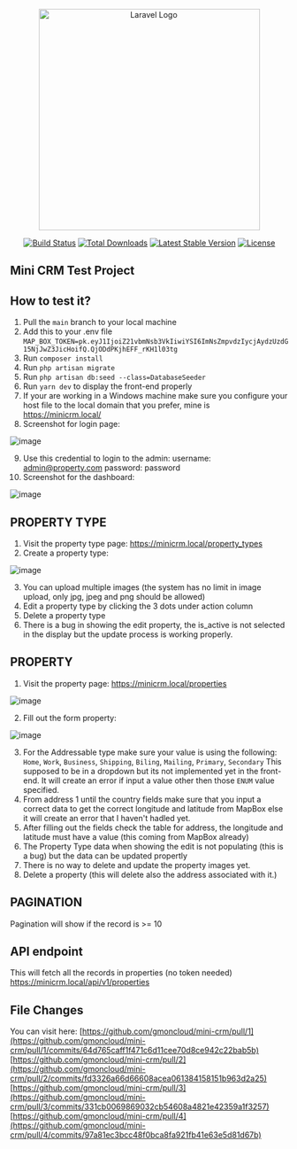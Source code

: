 <p align="center"><a href="https://laravel.com" target="_blank"><img src="https://raw.githubusercontent.com/laravel/art/master/logo-lockup/5%20SVG/2%20CMYK/1%20Full%20Color/laravel-logolockup-cmyk-red.svg" width="400" alt="Laravel Logo"></a></p>

<p align="center">
<a href="https://github.com/laravel/framework/actions"><img src="https://github.com/laravel/framework/workflows/tests/badge.svg" alt="Build Status"></a>
<a href="https://packagist.org/packages/laravel/framework"><img src="https://img.shields.io/packagist/dt/laravel/framework" alt="Total Downloads"></a>
<a href="https://packagist.org/packages/laravel/framework"><img src="https://img.shields.io/packagist/v/laravel/framework" alt="Latest Stable Version"></a>
<a href="https://packagist.org/packages/laravel/framework"><img src="https://img.shields.io/packagist/l/laravel/framework" alt="License"></a>
</p>

## Mini CRM Test Project

## How to test it?

1. Pull the `main` branch to your local machine
2. Add this to your .env file `MAP_BOX_TOKEN=pk.eyJ1IjoiZ21vbmNsb3VkIiwiYSI6ImNsZmpvdzIycjAydzUzdG15NjJwZ3JicHoifQ.QjODdPKjhEFF_rKH1l03tg`
3. Run `composer install`
4. Run `php artisan migrate`
5. Run `php artisan db:seed --class=DatabaseSeeder`
6. Run `yarn dev` to display the front-end properly
7. If your are working in a Windows machine make sure you configure your host file to the local domain that you prefer, mine is https://minicrm.local/
8. Screenshot for login page: 

![image](https://user-images.githubusercontent.com/104826224/227923147-5cbbd5dd-b46b-41b0-bc92-9593a3472143.png)

9. Use this credential to login to the admin:
username: admin@property.com
password: password
10. Screenshot for the dashboard: 

![image](https://user-images.githubusercontent.com/104826224/227923825-5c018003-da67-44aa-b48e-789979db29aa.png)


## PROPERTY TYPE

1. Visit the property type page: https://minicrm.local/property_types
2. Create a property type: 

![image](https://user-images.githubusercontent.com/104826224/227923379-76fe305c-d9f3-44a9-8f9d-3ac0c64739fe.png)

3. You can upload multiple images (the system has no limit in image upload, only jpg, jpeg and png should be allowed)
4. Edit a property type by clicking the 3 dots under action column
5. Delete a property type
6. There is a bug in showing the edit property, the is_active is not selected in the display but the update process is working properly.

## PROPERTY
1. Visit the property page: https://minicrm.local/properties

![image](https://user-images.githubusercontent.com/104826224/227923980-c3742853-b7f9-4911-b7bf-9fe2bd500d53.png)


2. Fill out the form property:

![image](https://user-images.githubusercontent.com/104826224/227923059-153334d6-0d56-45ea-bea3-f308041847f9.png)
 
3. For the Addressable type make sure your value is using the following:
`Home`, `Work`, `Business`, `Shipping`, `Biling`, `Mailing`, `Primary`, `Secondary`
This supposed to be in a dropdown but its not implemented yet in the front-end. It will create an error if input a value other then those `ENUM` value specified.
4. From address 1 until the country fields make sure that you input a correct data to get the correct longitude and latitude from MapBox else it will create an error that I haven't hadled yet.
5. After filling out the fields check the table for address, the longitude and latitude must have a value (this coming from MapBox already)
6. The Property Type data when showing the edit is not populating (this is a bug) but the data can be updated propertly
7. There is no way to delete and update the property images yet.
8. Delete a property (this will delete also the address associated with it.)

## PAGINATION
Pagination will show if the record is >= 10

## API endpoint
This will fetch all the records in properties (no token needed)
https://minicrm.local/api/v1/properties

## File Changes
You can visit here:
[https://github.com/gmoncloud/mini-crm/pull/1](https://github.com/gmoncloud/mini-crm/pull/1/commits/64d765caff1f471c6d11cee70d8ce942c22bab5b)
[https://github.com/gmoncloud/mini-crm/pull/2](https://github.com/gmoncloud/mini-crm/pull/2/commits/fd3326a66d66608acea061384158151b963d2a25)
[https://github.com/gmoncloud/mini-crm/pull/3](https://github.com/gmoncloud/mini-crm/pull/3/commits/331cb0069869032cb54608a4821e42359a1f3257)
[https://github.com/gmoncloud/mini-crm/pull/4](https://github.com/gmoncloud/mini-crm/pull/4/commits/97a81ec3bcc48f0bca8fa921fb41e63e5d81d67b)

